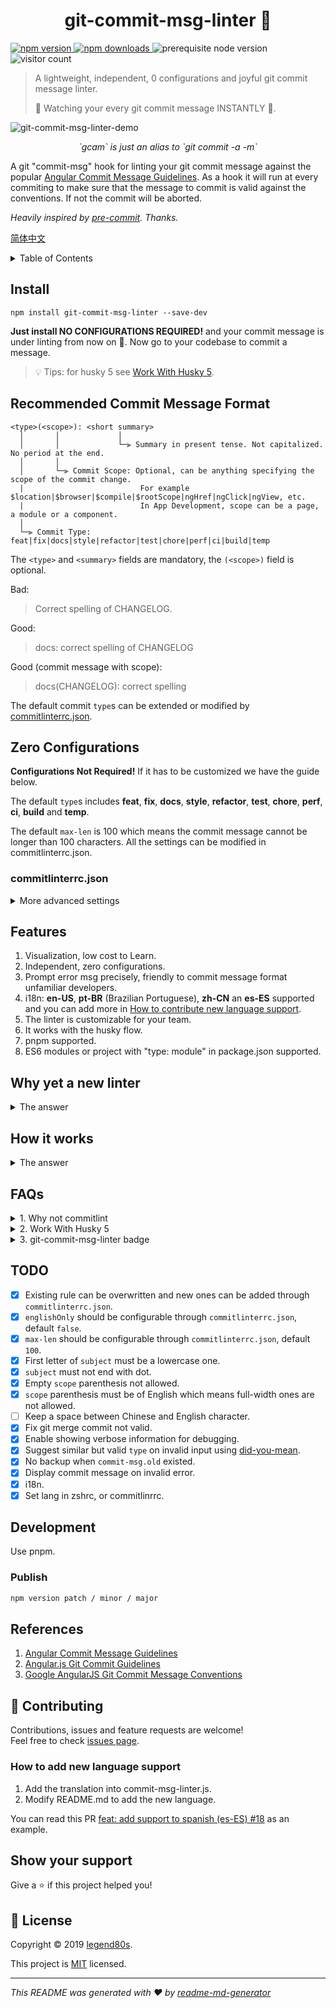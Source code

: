 <h1 align="center">git-commit-msg-linter 👋</h1>

<p>
  <a href="https://www.npmjs.com/package/git-commit-msg-linter">
    <img src="https://img.shields.io/npm/v/git-commit-msg-linter.svg" alt="npm version" />
  </a>
  <a href="https://www.npmjs.com/package/git-commit-msg-linter">
    <img src="https://img.shields.io/npm/dm/git-commit-msg-linter.svg" alt="npm downloads" />
  </a>
  <img src="https://img.shields.io/badge/node-%3E%3D%208.0.0-blue.svg" alt="prerequisite node version" />
  <img src="https://visitor-badge.glitch.me/badge?page_id=legend80s/commit-msg-linter&left_color=blue&right_color=green" alt="visitor count" />
</p>

> A lightweight, independent, 0 configurations and joyful git commit message linter.
>
> 👀 Watching your every git commit message INSTANTLY 🚀.

![git-commit-msg-linter-demo](https://raw.githubusercontent.com/legend80s/commit-msg-linter/master/assets/demo-7-compressed.png)
<p align="center" style="font-style: italic;">`gcam` is just an alias to `git commit -a -m`</p>

A git "commit-msg" hook for linting your git commit message against the popular [Angular Commit Message Guidelines](https://github.com/angular/angular/blob/master/CONTRIBUTING.md#-commit-message-format). As a hook it will run at every commiting to make sure that the message to commit is valid against the conventions. If not the commit will be aborted.

*Heavily inspired by [pre-commit](https://github.com/observing/pre-commit). Thanks.*

[简体中文](https://github.com/legend80s/commit-msg-linter/blob/master/README-zh-CN.md)

<details>
 <summary>Table of Contents</summary>

- [Install](#install)
- [Recommended Commit Message Format](#recommended-commit-message-format)
- [Zero Configurations](#zero-configurations)
  - [commitlinterrc.json](#commitlinterrcjson)
  - [Set Linting Prompter's Language](#set-linting-prompters-language)
    - [Set in commitlinterrc.json](#set-in-commitlinterrcjson)
    - [Set in bash profiles](#set-in-bash-profiles)
- [Features](#features)
- [Why yet a new linter](#why-yet-a-new-linter)
- [How it works](#how-it-works)
- [FAQs](#faqs)
  - [1. Why not conventional-changelog/commitlint?](#1-why-not-conventional-changelogcommitlint)
  - [2. Work With Husky 5](#2-work-with-husky-5)
  - [3. git-commit-msg-linter badge](#3-git-commit-msg-linter-badge)
- [TODO](#todo)
- [Development](#development)
  - [Publish](#publish)
- [References](#references)
- [🤝 Contributing](#-contributing)
- [Show your support](#show-your-support)
- [📝 License](#-license)
</details>

## Install

```shell
npm install git-commit-msg-linter --save-dev
```

**Just install NO CONFIGURATIONS REQUIRED!** and your commit message is under linting from now on 🎉. Now go to your codebase to commit a message.

> 💡 Tips: for husky 5 see [Work With Husky 5](#2-work-with-husky-5).

## Recommended Commit Message Format

```
<type>(<scope>): <short summary>
  │       │             │
  │       │             └─⫸ Summary in present tense. Not capitalized. No period at the end.
  │       │
  │       └─⫸ Commit Scope: Optional, can be anything specifying the scope of the commit change.
  |                          For example $location|$browser|$compile|$rootScope|ngHref|ngClick|ngView, etc.
  |                          In App Development, scope can be a page, a module or a component.
  │
  └─⫸ Commit Type: feat|fix|docs|style|refactor|test|chore|perf|ci|build|temp
```

The `<type>` and `<summary>` fields are mandatory, the `(<scope>)` field is optional.

Bad:

> Correct spelling of CHANGELOG.

Good:

> docs: correct spelling of CHANGELOG

Good (commit message with scope):

> docs(CHANGELOG): correct spelling

The default commit `type`s can be extended or modified by [commitlinterrc.json](https://github.com/legend80s/commit-msg-linter/blob/master/assets/docs.md#commitlinterrcjson).

## Zero Configurations

**Configurations Not Required!** If it has to be customized we have the guide below.

The default `type`s includes **feat**, **fix**, **docs**, **style**, **refactor**, **test**, **chore**, **perf**, **ci**, **build** and **temp**.

The default `max-len` is 100 which means the commit message cannot be longer than 100 characters. All the settings can be modified in commitlinterrc.json.

### commitlinterrc.json

<details>
 <summary>More advanced settings</summary>

Except for default types, you can add, overwrite or forbid certain types and so does the `max-len`.

For example if you have this `commitlinterrc.json` file below in the root directory of your project:

```json
{
  "types": {
    "feat": "ユーザーが知覚できる新機能",
    "build": "ビルドシステムまたは外部の依存関係に影響する変更（スコープの例：gulp、broccoli、npm）",
    "deps": "依存関係を追加、アップグレード、削除",
    "temp": false,
    "chore": false
  },
  "max-len": 80,
  "debug": true
}
```

Which means:

- Modify existing type `feat`'s description to "ユーザーが知覚できる新機能".
- Add two new types: `build` and `deps`.
- `temp` is not allowed.
- `chore` is forbidden as `build` covers the same scope.
- Maximum length of a commit message is adjusted to 80.
- Display verbose information about the commit message.

A more detailed `commitlinterrc.json`：

```jsonc
{
  "lang": "en-US", // or "zh-CN". Set linter prompt's language
  "types": {
    "feat": "ユーザーが知覚できる新機能",
    "build": "ビルドシステムまたは外部の依存関係に影響する変更（スコープの例：gulp、broccoli、npm）",
    "deps": "依存関係を追加、アップグレード、削除",
    "docs": "ドキュメントのみ変更",
    "fix": false,
    "style": false,
    "refactor": false,
    "test": false,
    "perf": false,
    "ci": false,
    "temp": false,
    "chore": false
  },
  "min-len": 10,
  "max-len": 80,
  "example": "feat: 新機能",
  "scopeDescriptions": [
    "オプションで、コミット変更の場所を指定するものであれば何でもかまいません。",
    "たとえば、$ location、$ browser、$ compile、$ rootScope、ngHref、ngClick、ngViewなど。",
    "アプリ開発では、スコープはページ、モジュール、またはコンポーネントです。"
  ],
  "validScopes": ["workspace", "package1", "package2", "package3", ...],
  "invalidScopeDescriptions": [
    "`scope`はオプションですが、括弧が存在する場合は空にすることはできません。"
  ],
  "subjectDescriptions": [
    "1行での変更の非常に短い説明。"
  ],
  "invalidSubjectDescriptions": [
    "最初の文字を大文字にしないでください",
    "最後にドット「。」なし"
  ],
  "showInvalidHeader": false,
  "debug": false
}
```

In this config, the one-line `example` and `scope`, `subject`'s description section are modified as what your write in the `commitlinterrc.json`. And the the invalid header is hidden by set `"showInvalidHeader": false`。

![detailed-config-demo](https://raw.githubusercontent.com/legend80s/commit-msg-linter/master/assets/detailed-config-wx-compressed.png)

### Set Linting Prompter's Language

It will use your system's language as the default language. But two ways are provided also. Priority from high to low.

#### Set in commitlinterrc.json

```json
{
  "lang": "zh-CN"
}
```

`lang` in ["**en-US**", "**zh-CN**", "**pt-BR**", "**es-ES**"].

#### Set in bash profiles

```sh
echo 'export COMMIT_MSG_LINTER_LANG=zh-CN' >> ~/.zshrc
```

profiles such as `.bash_profile`, `.zshrc` etc.
</details>

## Features

1. Visualization, low cost to Learn.
2. Independent, zero configurations.
3. Prompt error msg precisely, friendly to commit message format unfamiliar developers.
4. i18n: **en-US**, **pt-BR** (Brazilian Portuguese), **zh-CN** an **es-ES** supported and you can add more in [How to contribute new language support](#how-to-add-new-language-support).
5. The linter is customizable for your team.
6. It works with the husky flow.
7. pnpm supported.
8. ES6 modules or project with "type: module" in package.json supported.

## Why yet a new linter

<details>
 <summary>The answer</summary>

Firstly it's very important to follow certain git commit message conventions and we recommend Angular's.

Secondly no simple git commit message hook ever exists right now. To Add, to overwrite or to remove `type`s is not so friendly supported. *Why not conventional-changelog/commitlint or husky, read the [FAQs](https://github.com/legend80s/commit-msg-linter/blob/master/assets/docs.md#faqs)*.
</details>

## How it works
<details>
 <summary>The answer</summary>

> The `commit-msg` hook takes one parameter, which again is the path to a temporary file that contains the commit message written by the developer. If this script exits non-zero, Git aborts the commit process, so you can use it to validate your project state or commit message before allowing a commit to go through.
>
> https://git-scm.com/book/en/v2/Customizing-Git-Git-Hooks

After installed, it will copy the hook `{PROJECT_ROOT}/.git/hooks/commit-msg` if it exists to `{PROJECT_ROOT}/.git/hooks/commit-msg.old` then the `commit-msg` will be overwritten by our linting rules.

To uninstall run the `uninstall` script instead of removing it manually because only in this way, the old `commit-msg` hook can be restored, so that your next commit messages will be ignored by the linter.

```shell
npm uninstall git-commit-msg-linter --save-dev
```

Before uninstalling, the `commit-msg` file will be restored and the `commit-msg.old` will be removed.
</details>

## FAQs

<details>
 <summary>1. Why not commitlint</summary>

Why not [conventional-changelog/commitlint](https://github.com/conventional-changelog/commitlint)?

- Configurations are relatively complex.
- No description for type, unfriendly to commit newbies. Because every time your are wondering which type should I use, you must jump out of you commit context to seek documentation in the wild web.
- To modify type description is also not supported. Unfriendly to non-english speakers. For example, all my team members are Japanese, isn't it more productive to change all the descriptions to Japanese?
- To add more types is also impossible. This is unacceptable for project with different types already existed.
</details>

<details>
 <summary>2. Work With Husky 5</summary>

This linter can work by standalone. But if you have husky 5 installed, because husky 5 will ignore the `.git/hooks/commit-msg` so a `.husky/commit-msg` need to be added manually:

```sh
npx husky add .husky/commit-msg ".git/hooks/commit-msg \$1"
```

Show the file content of `.husky/commit-msg` to make sure it has been added successfully otherwise do it manually.

```sh
#!/bin/sh
. "$(dirname "$0")/_/husky.sh"

.git/hooks/commit-msg $1
```

More details at [issues 8](https://github.com/legend80s/commit-msg-linter/issues/8).
</details>

<details>
 <summary>3. git-commit-msg-linter badge</summary>

```html
<a href="https://www.npmjs.com/package/git-commit-msg-linter">
  <img src="https://badgen.net/badge/git-commit-msg-linter/3.0.0/yellow" alt="commit msg linted by git-commit-msg-linter" />
</a>
```
</details>

## TODO

- [x] Existing rule can be overwritten and new ones can be added through `commitlinterrc.json`.
- [x] `englishOnly` should be configurable through `commitlinterrc.json`, default `false`.
- [x] `max-len` should be configurable through `commitlinterrc.json`, default `100`.
- [x] First letter of `subject` must be a lowercase one.
- [x] `subject` must not end with dot.
- [x] Empty `scope` parenthesis not allowed.
- [x] `scope` parenthesis must be of English which means full-width ones are not allowed.
- [ ] Keep a space between Chinese and English character.
- [x] Fix git merge commit not valid.
- [x] Enable showing verbose information for debugging.
- [x] Suggest similar but valid `type` on invalid input using [did-you-mean](https://www.npmjs.com/package/did-you-mean).
- [x] No backup when `commit-msg.old` existed.
- [x] Display commit message on invalid error.
- [x] i18n.
- [x] Set lang in zshrc, or commitlinrrc.

## Development

Use pnpm.

### Publish

```sh
npm version patch / minor / major
```

## References

1. [Angular Commit Message Guidelines](https://github.com/angular/angular/blob/master/CONTRIBUTING.md#-commit-message-format)
2. [Angular.js Git Commit Guidelines](https://github.com/angular/angular.js/blob/master/DEVELOPERS.md#-git-commit-guidelines)
3. [Google AngularJS Git Commit Message Conventions](https://docs.google.com/document/d/1QrDFcIiPjSLDn3EL15IJygNPiHORgU1_OOAqWjiDU5Y/edit)

## 🤝 Contributing

Contributions, issues and feature requests are welcome!<br />Feel free to check [issues page](https://github.com/legend80s/commit-msg-linter/issues).

### How to add new language support

1. Add the translation into commit-msg-linter.js.
2. Modify README.md to add the new language.

You can read this PR [feat: add support to spanish (es-ES) #18](https://github.com/legend80s/commit-msg-linter/pull/18/files) as an example.

## Show your support

Give a ⭐️ if this project helped you!

## 📝 License

Copyright © 2019 [legend80s](https://github.com/legend80s).

This project is [MIT](https://github.com/legend80s/commit-msg-linter/blob/master/LICENSE) licensed.

------

_This README was generated with ❤️ by [readme-md-generator](https://github.com/kefranabg/readme-md-generator)_

